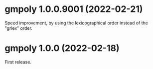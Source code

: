 # gmpoly 1.0.0.9001 (2022-02-21)

Speed improvement, by using the lexicographical order instead of the "grlex" 
order.


# gmpoly 1.0.0 (2022-02-18)

First release.
